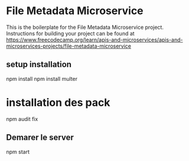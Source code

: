 # File Metadata Microservice

This is the boilerplate for the File Metadata Microservice project. Instructions for building your project can be found at https://www.freecodecamp.org/learn/apis-and-microservices/apis-and-microservices-projects/file-metadata-microservice

## setup installation
npm install 
npm install multer
# installation des pack
npm audit fix
## Demarer le server
npm start